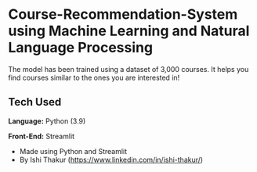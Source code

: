 # Course-Recommendation-System using Machine Learning and Natural Language Processing

The model has been trained using a dataset of 3,000 courses. It helps you find courses similar to the ones you are interested in!



## Tech Used

**Language:** Python (3.9)

**Front-End:** Streamlit

- Made using Python and Streamlit
- By Ishi Thakur (<a>https://www.linkedin.com/in/ishi-thakur/)

